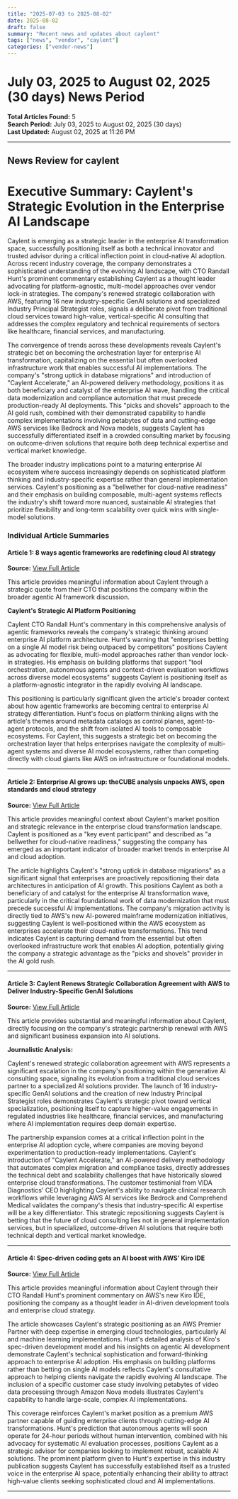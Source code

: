 ```yaml
---
title: "2025-07-03 to 2025-08-02"
date: 2025-08-02
draft: false
summary: "Recent news and updates about caylent"
tags: ["news", "vendor", "caylent"]
categories: ["vendor-news"]
---
```


# July 03, 2025 to August 02, 2025 (30 days) News Period 

**Total Articles Found:** 5  
**Search Period:** July 03, 2025 to August 02, 2025 (30 days)  
**Last Updated:** August 02, 2025 at 11:26 PM

---

## News Review for caylent

# Executive Summary: Caylent's Strategic Evolution in the Enterprise AI Landscape

Caylent is emerging as a strategic leader in the enterprise AI transformation space, successfully positioning itself as both a technical innovator and trusted advisor during a critical inflection point in cloud-native AI adoption. Across recent industry coverage, the company demonstrates a sophisticated understanding of the evolving AI landscape, with CTO Randall Hunt's prominent commentary establishing Caylent as a thought leader advocating for platform-agnostic, multi-model approaches over vendor lock-in strategies. The company's renewed strategic collaboration with AWS, featuring 16 new industry-specific GenAI solutions and specialized Industry Principal Strategist roles, signals a deliberate pivot from traditional cloud services toward high-value, vertical-specific AI consulting that addresses the complex regulatory and technical requirements of sectors like healthcare, financial services, and manufacturing.

The convergence of trends across these developments reveals Caylent's strategic bet on becoming the orchestration layer for enterprise AI transformation, capitalizing on the essential but often overlooked infrastructure work that enables successful AI implementations. The company's "strong uptick in database migrations" and introduction of "Caylent Accelerate," an AI-powered delivery methodology, positions it as both beneficiary and catalyst of the enterprise AI wave, handling the critical data modernization and compliance automation that must precede production-ready AI deployments. This "picks and shovels" approach to the AI gold rush, combined with their demonstrated capability to handle complex implementations involving petabytes of data and cutting-edge AWS services like Bedrock and Nova models, suggests Caylent has successfully differentiated itself in a crowded consulting market by focusing on outcome-driven solutions that require both deep technical expertise and vertical market knowledge.

The broader industry implications point to a maturing enterprise AI ecosystem where success increasingly depends on sophisticated platform thinking and industry-specific expertise rather than general implementation services. Caylent's positioning as a "bellwether for cloud-native readiness" and their emphasis on building composable, multi-agent systems reflects the industry's shift toward more nuanced, sustainable AI strategies that prioritize flexibility and long-term scalability over quick wins with single-model solutions.

### Individual Article Summaries

#### Article 1: 8 ways agentic frameworks are redefining cloud AI strategy

**Source:** [View Full Article](https://siliconangle.com/2025/07/22/8-ways-agentic-frameworks-redefine-cloud-ai-strategy-aicloudleaders/)

This article provides meaningful information about Caylent through a strategic quote from their CTO that positions the company within the broader agentic AI framework discussion.

**Caylent's Strategic AI Platform Positioning**

Caylent CTO Randall Hunt's commentary in this comprehensive analysis of agentic frameworks reveals the company's strategic thinking around enterprise AI platform architecture. Hunt's warning that "enterprises betting on a single AI model risk being outpaced by competitors" positions Caylent as advocating for flexible, multi-model approaches rather than vendor lock-in strategies. His emphasis on building platforms that support "tool orchestration, autonomous agents and context-driven evaluation workflows across diverse model ecosystems" suggests Caylent is positioning itself as a platform-agnostic integrator in the rapidly evolving AI landscape.

This positioning is particularly significant given the article's broader context about how agentic frameworks are becoming central to enterprise AI strategy differentiation. Hunt's focus on platform thinking aligns with the article's themes around metadata catalogs as control planes, agent-to-agent protocols, and the shift from isolated AI tools to composable ecosystems. For Caylent, this suggests a strategic bet on becoming the orchestration layer that helps enterprises navigate the complexity of multi-agent systems and diverse AI model ecosystems, rather than competing directly with cloud giants like AWS on infrastructure or foundational models.

---

#### Article 2: Enterprise AI grows up: theCUBE analysis unpacks AWS, open standards and cloud strategy

**Source:** [View Full Article](https://siliconangle.com/2025/07/21/what-ai-infrastructure-looks-like-when-built-scale-aicloudleaders/)

This article provides meaningful context about Caylent's market position and strategic relevance in the enterprise cloud transformation landscape. Caylent is positioned as a "key event participant" and described as "a bellwether for cloud-native readiness," suggesting the company has emerged as an important indicator of broader market trends in enterprise AI and cloud adoption.

The article highlights Caylent's "strong uptick in database migrations" as a significant signal that enterprises are proactively repositioning their data architectures in anticipation of AI growth. This positions Caylent as both a beneficiary of and catalyst for the enterprise AI transformation wave, particularly in the critical foundational work of data modernization that must precede successful AI implementations. The company's migration activity is directly tied to AWS's new AI-powered mainframe modernization initiatives, suggesting Caylent is well-positioned within the AWS ecosystem as enterprises accelerate their cloud-native transformations. This trend indicates Caylent is capturing demand from the essential but often overlooked infrastructure work that enables AI adoption, potentially giving the company a strategic advantage as the "picks and shovels" provider in the AI gold rush.

---

#### Article 3: Caylent Renews Strategic Collaboration Agreement with AWS to Deliver Industry-Specific GenAI Solutions

**Source:** [View Full Article](https://vmblog.com:443/archive/2025/07/16/caylent-renews-strategic-collaboration-agreement-with-aws-to-deliver-industry-specific-genai-solutions.aspx)

This article provides substantial and meaningful information about Caylent, directly focusing on the company's strategic partnership renewal with AWS and significant business expansion into AI solutions.

**Journalistic Analysis:**

Caylent's renewed strategic collaboration agreement with AWS represents a significant escalation in the company's positioning within the generative AI consulting space, signaling its evolution from a traditional cloud services partner to a specialized AI solutions provider. The launch of 16 industry-specific GenAI solutions and the creation of new Industry Principal Strategist roles demonstrates Caylent's strategic pivot toward vertical specialization, positioning itself to capture higher-value engagements in regulated industries like healthcare, financial services, and manufacturing where AI implementation requires deep domain expertise.

The partnership expansion comes at a critical inflection point in the enterprise AI adoption cycle, where companies are moving beyond experimentation to production-ready implementations. Caylent's introduction of "Caylent Accelerate," an AI-powered delivery methodology that automates complex migration and compliance tasks, directly addresses the technical debt and scalability challenges that have historically slowed enterprise cloud transformations. The customer testimonial from VIDA Diagnostics' CEO highlighting Caylent's ability to navigate clinical research workflows while leveraging AWS AI services like Bedrock and Comprehend Medical validates the company's thesis that industry-specific AI expertise will be a key differentiator. This strategic repositioning suggests Caylent is betting that the future of cloud consulting lies not in general implementation services, but in specialized, outcome-driven AI solutions that require both technical depth and vertical market knowledge.

---

#### Article 4: Spec-driven coding gets an AI boost with AWS’ Kiro IDE

**Source:** [View Full Article](https://siliconangle.com/2025/07/16/amazon-kiro-development-environment-ai-deployment-aicloudleaders/)

This article provides meaningful information about Caylent through their CTO Randall Hunt's prominent commentary on AWS's new Kiro IDE, positioning the company as a thought leader in AI-driven development tools and enterprise cloud strategy.

The article showcases Caylent's strategic positioning as an AWS Premier Partner with deep expertise in emerging cloud technologies, particularly AI and machine learning implementations. Hunt's detailed analysis of Kiro's spec-driven development model and his insights on agentic AI development demonstrate Caylent's technical sophistication and forward-thinking approach to enterprise AI adoption. His emphasis on building platforms rather than betting on single AI models reflects Caylent's consultative approach to helping clients navigate the rapidly evolving AI landscape. The inclusion of a specific customer case study involving petabytes of video data processing through Amazon Nova models illustrates Caylent's capability to handle large-scale, complex AI implementations.

This coverage reinforces Caylent's market position as a premium AWS partner capable of guiding enterprise clients through cutting-edge AI transformations. Hunt's prediction that autonomous agents will soon operate for 24-hour periods without human intervention, combined with his advocacy for systematic AI evaluation processes, positions Caylent as a strategic advisor for companies looking to implement robust, scalable AI solutions. The prominent platform given to Hunt's expertise in this industry publication suggests Caylent has successfully established itself as a trusted voice in the enterprise AI space, potentially enhancing their ability to attract high-value clients seeking sophisticated cloud and AI implementations.



---

